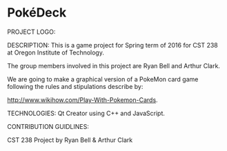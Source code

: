 # PokéDeck

PROJECT LOGO:

DESCRIPTION:
This is a game project for Spring term of 2016 for CST 238 at Oregon Institute of Technology.

The group members involved in this project are Ryan Bell and Arthur Clark.

We are going to make a graphical version of a PokeMon card game following the rules and stipulations describe by:

http://www.wikihow.com/Play-With-Pokemon-Cards.

TECHNOLOGIES:
Qt Creator using C++ and JavaScript.

CONTRIBUTION GUIDLINES:


CST 238 Project by Ryan Bell &amp; Arthur Clark


